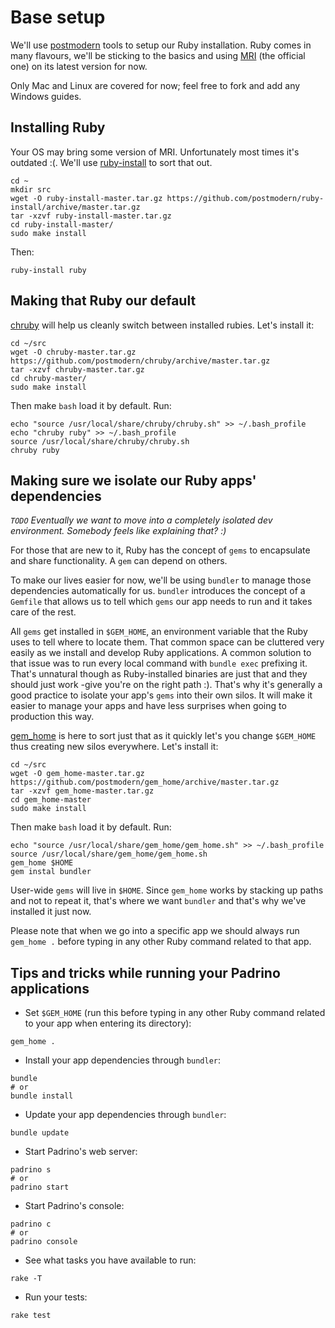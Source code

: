 
# Base setup

We'll use [postmodern](https://github.com/postmodern) tools to setup our Ruby installation.
Ruby comes in many flavours, we'll be sticking to the basics and using [MRI](ruby-lang.org) (the official one) on its latest  version for now.

Only Mac and Linux are covered for now; feel free to fork and add any Windows guides.

## Installing Ruby

Your OS may bring some version of MRI. Unfortunately most times it's outdated :(.
We'll use [ruby-install](https://github.com/postmodern/ruby-install) to sort that out.

```
cd ~
mkdir src
wget -O ruby-install-master.tar.gz https://github.com/postmodern/ruby-install/archive/master.tar.gz
tar -xzvf ruby-install-master.tar.gz
cd ruby-install-master/
sudo make install
```

Then:
```
ruby-install ruby
```

## Making that Ruby our default

[chruby](https://github.com/postmodern/chruby) will help us cleanly switch between installed rubies. Let's install it:

```
cd ~/src
wget -O chruby-master.tar.gz https://github.com/postmodern/chruby/archive/master.tar.gz
tar -xzvf chruby-master.tar.gz
cd chruby-master/
sudo make install
```

Then make `bash` load it by default. Run:

```
echo "source /usr/local/share/chruby/chruby.sh" >> ~/.bash_profile
echo "chruby ruby" >> ~/.bash_profile
source /usr/local/share/chruby/chruby.sh
chruby ruby
```

## Making sure we isolate our Ruby apps' dependencies

*`TODO` Eventually we want to move into a completely isolated dev environment. Somebody feels like explaining that? :)*

For those that are new to it, Ruby has the concept of `gems` to encapsulate and share functionality. A `gem` can depend on others.

To make our lives easier for now, we'll be using `bundler` to manage those dependencies automatically for us. `bundler` introduces the concept of a `Gemfile` that allows us to tell which `gems` our app needs to run and it takes care of the rest.

All `gems` get installed in `$GEM_HOME`, an environment variable that the Ruby uses to tell where to locate them. That common space can be cluttered very easily as we install and develop Ruby applications.
A common solution to that issue was to run every local command with `bundle exec` prefixing it. That's unnatural though as Ruby-installed binaries are just that and they should just work -give you're on the right path :).
That's why it's generally a good practice to isolate your app's `gems` into their own silos. It will make it easier to manage your apps and have less surprises when going to production this way.

[gem_home](https://github.com/postmodern/gem_home) is here to sort just that as it quickly let's you change `$GEM_HOME` thus creating new silos everywhere. Let's install it:

```
cd ~/src
wget -O gem_home-master.tar.gz https://github.com/postmodern/gem_home/archive/master.tar.gz
tar -xzvf gem_home-master.tar.gz
cd gem_home-master
sudo make install
```

Then make `bash` load it by default. Run:

```
echo "source /usr/local/share/gem_home/gem_home.sh" >> ~/.bash_profile
source /usr/local/share/gem_home/gem_home.sh
gem_home $HOME
gem instal bundler
```

User-wide `gems` will live in `$HOME`. Since `gem_home` works by stacking up paths and not to repeat it, that's where we want `bundler` and that's why we've installed it just now.

Please note that when we go into a specific app we should always run `gem_home .` before typing in any other Ruby command related to that app.

## Tips and tricks while running your Padrino applications

- Set `$GEM_HOME` (run this before typing in any other Ruby command related to your app when entering its directory):

```
gem_home .
```

- Install your app dependencies through `bundler`:

```
bundle
# or
bundle install
```

- Update your app dependencies through `bundler`:

```
bundle update
```

- Start Padrino's web server:

```
padrino s
# or
padrino start
```

- Start Padrino's console:

```
padrino c
# or
padrino console
```

- See what tasks you have available to run:

```
rake -T
```


- Run your tests:

```
rake test   
```
